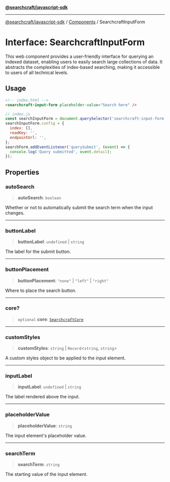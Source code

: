 [**@searchcraft/javascript-sdk**](/reference/sdk/js-vanilla/README.md)

***

[@searchcraft/javascript-sdk](/reference/sdk/js-vanilla/globals.md) / [Components](/reference/sdk/js-vanilla/namespaces/Components/README.md) / SearchcraftInputForm

# Interface: SearchcraftInputForm

This web component provides a user-friendly interface for querying an indexed dataset, enabling users to easily search large collections of data.
It abstracts the complexities of index-based searching, making it accessible to users of all technical levels.
## Usage
```html
<!-- index.html -->
<searchcraft-input-form placeholder-value="Search here" />
```
```js
// index.js
const searchInputForm = document.querySelector('searchcraft-input-form');
searchInputForm.config = {
  index: [],
  readKey: '',
  endpointUrl: '',
};
searchForm.addEventListener('querySubmit', (event) => {
  console.log('Query submitted', event.detail);
});
```

## Properties

### autoSearch

> **autoSearch**: `boolean`

Whether or not to automatically submit the search term when the input changes.

***

### buttonLabel

> **buttonLabel**: `undefined` \| `string`

The label for the submit button.

***

### buttonPlacement

> **buttonPlacement**: `"none"` \| `"left"` \| `"right"`

Where to place the search button.

***

### core?

> `optional` **core**: [`SearchcraftCore`](/reference/sdk/js-vanilla/classes/SearchcraftCore.md)

***

### customStyles

> **customStyles**: `string` \| `Record`\<`string`, `string`\>

A custom styles object to be applied to the input element.

***

### inputLabel

> **inputLabel**: `undefined` \| `string`

The label rendered above the input.

***

### placeholderValue

> **placeholderValue**: `string`

The input element's placeholder value.

***

### searchTerm

> **searchTerm**: `string`

The starting value of the input element.
